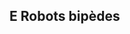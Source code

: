 ## E Robots bipèdes

<!--TODO-->

<!--- Gabriele Buondonno - Sapienza-->
<!--- Justin Carpentier - LAAS-CNRS-->
<!--- Nicolas Mansard - LAAS-CNRS-->
<!--- Alessandro De Luca - LAAS-CNRS-->
<!--- Jean-Paul Laumond - LAAS-CNRS-->
